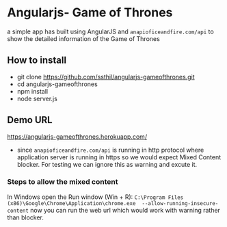 # Angularjs- Game of Thrones
a simple app has built using AngularJS and `anapioficeandfire.com/api` to show the detailed information of the Game of Thrones 

## How to install
- git clone https://github.com/ssthil/angularjs-gameofthrones.git
- cd angularjs-gameofthrones
- npm install
- node server.js

## Demo URL
https://angularjs-gameofthrones.herokuapp.com/
- since `anapioficeandfire.com/api` is running in http protocol where application server is running in https so we would expect Mixed Content blocker. For testing we can ignore this as warning and excute it.
### Steps to allow the mixed content
In Windows open the Run window (Win + R):
`C:\Program Files (x86)\Google\Chrome\Application\chrome.exe  --allow-running-insecure-content`
now you can run the web url which would work with warning rather than blocker.

